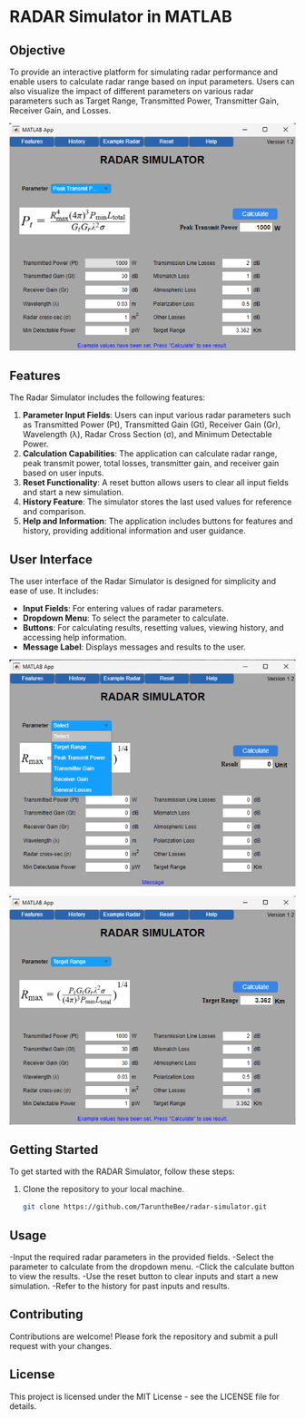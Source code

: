 # RADAR Simulator in MATLAB

## Objective
To provide an interactive platform for simulating radar performance and enable users to calculate radar range based on input parameters. Users can also visualize the impact of different parameters on various radar parameters such as Target Range, Transmitted Power, Transmitter Gain, Receiver Gain, and Losses.

![Radar Simulator](images/ss1.png)

## Features
The Radar Simulator includes the following features:
1. **Parameter Input Fields**: Users can input various radar parameters such as Transmitted Power (Pt), Transmitted Gain (Gt), Receiver Gain (Gr), Wavelength (λ), Radar Cross Section (σ), and Minimum Detectable Power.
2. **Calculation Capabilities**: The application can calculate radar range, peak transmit power, total losses, transmitter gain, and receiver gain based on user inputs.
3. **Reset Functionality**: A reset button allows users to clear all input fields and start a new simulation.
4. **History Feature**: The simulator stores the last used values for reference and comparison.
5. **Help and Information**: The application includes buttons for features and history, providing additional information and user guidance.

## User Interface
The user interface of the Radar Simulator is designed for simplicity and ease of use. It includes:
- **Input Fields**: For entering values of radar parameters.
- **Dropdown Menu**: To select the parameter to calculate.
- **Buttons**: For calculating results, resetting values, viewing history, and accessing help information.
- **Message Label**: Displays messages and results to the user.

![User Interface](images/ss2.png)

![User Interface](images/ss3.png)

## Getting Started
To get started with the RADAR Simulator, follow these steps:
1. Clone the repository to your local machine.
   ```bash
   git clone https://github.com/TaruntheBee/radar-simulator.git
## Usage
-Input the required radar parameters in the provided fields.
-Select the parameter to calculate from the dropdown menu.
-Click the calculate button to view the results.
-Use the reset button to clear inputs and start a new simulation.
-Refer to the history for past inputs and results.

## Contributing

Contributions are welcome! Please fork the repository and submit a pull request with your changes.
## License

This project is licensed under the MIT License - see the LICENSE file for details.
